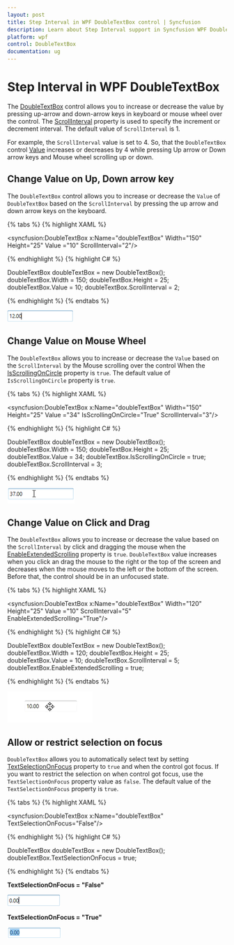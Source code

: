 ```yaml
---
layout: post
title: Step Interval in WPF DoubleTextBox control | Syncfusion
description: Learn about Step Interval support in Syncfusion WPF DoubleTextBox control and more details about the control features.
platform: wpf
control: DoubleTextBox 
documentation: ug
---
```


# Step Interval in WPF DoubleTextBox

The [DoubleTextBox](https://www.syncfusion.com/wpf-ui-controls/double-textbox) control allows you to increase or decrease the value by pressing up-arrow and down-arrow keys in keyboard or mouse wheel over the control. The [ScrollInterval](https://help.syncfusion.com/cr/wpf/Syncfusion.Shared.Wpf~Syncfusion.Windows.Shared.DoubleTextBox~ScrollInterval.html) property is used to specify the increment or decrement interval. The default value of `ScrollInterval` is 1.

 For example, the `ScrollInterval` value is set to 4. So, that the `DoubleTextBox` control [Value](https://help.syncfusion.com/cr/wpf/Syncfusion.Shared.Wpf~Syncfusion.Windows.Shared.DoubleTextBox~Value.html) increases or decreases by 4 while pressing Up arrow or Down arrow keys and Mouse wheel scrolling up or down.

## Change Value on Up, Down arrow key

The `DoubleTextBox` control allows you to increase or decrease the `Value` of `DoubleTextBox` based on the `ScrollInterval` by pressing the up arrow and down arrow keys on the keyboard.

{% tabs %}
{% highlight XAML %}

<syncfusion:DoubleTextBox x:Name="doubleTextBox" Width="150"
                          Height="25" Value ="10" ScrollInterval="2"/>

{% endhighlight %}
{% highlight C# %}

DoubleTextBox doubleTextBox = new DoubleTextBox();
doubleTextBox.Width = 150;
doubleTextBox.Height = 25;
doubleTextBox.Value = 10;
doubleTextBox.ScrollInterval = 2;

{% endhighlight %}
{% endtabs %}

![Changing the DoubleTextBox value by the Up-Down arrow key](Step-Interval_images/Step-Interval_Up-Down-arrow-key.png)

## Change Value on Mouse Wheel

The `DoubleTextBox` allows you to increase or decrease the `Value` based on the `ScrollInterval` by the Mouse scrolling over the control When the [IsScrollingOnCircle](https://help.syncfusion.com/cr/wpf/Syncfusion.Shared.Wpf~Syncfusion.Windows.Shared.Editorbase~IsScrollingOnCircle.html) property is `true`. The default value of `IsScrollingOnCircle` property is `true`.

{% tabs %}
{% highlight XAML %}

<syncfusion:DoubleTextBox x:Name="doubleTextBox" Width="150" Height="25" Value ="34" 
                          IsScrollingOnCircle="True" ScrollInterval="3"/>

{% endhighlight %}
{% highlight C# %}

DoubleTextBox doubleTextBox = new DoubleTextBox();
doubleTextBox.Width = 150;
doubleTextBox.Height = 25;
doubleTextBox.Value = 34;
doubleTextBox.IsScrollingOnCircle = true;
doubleTextBox.ScrollInterval = 3;

{% endhighlight %}
{% endtabs %}

![Changing the DoubleTextBox value by Mouse Wheel](Step-Interval_images/Step-Interval_Mouse-Wheel.png)

## Change Value on Click and Drag

The `DoubleTextBox` allows you to increase or decrease the value based on the `ScrollInterval` by click and dragging the mouse when the [EnableExtendedScrolling](https://help.syncfusion.com/cr/cref_files/wpf/Syncfusion.Shared.Wpf~Syncfusion.Windows.Shared.EditorBase~EnableExtendedScrolling.html) property is `true`. `DoubleTextBox` value increases when you click an drag the mouse to the right or the top of the screen and decreases when the mouse moves to the left or the bottom of the screen. Before that, the control should be in an unfocused state.

{% tabs %}
{% highlight XAML %}

<syncfusion:DoubleTextBox x:Name="doubleTextBox" Width="120" Height="25" Value ="10" 
                          ScrollInterval="5" EnableExtendedScrolling="True"/>

{% endhighlight %}
{% highlight C# %}

DoubleTextBox doubleTextBox = new DoubleTextBox();
doubleTextBox.Width = 120;
doubleTextBox.Height = 25;
doubleTextBox.Value = 10;
doubleTextBox.ScrollInterval = 5;
doubleTextBox.EnableExtendedScrolling = true;

{% endhighlight %}
{% endtabs %}

![Changing the DoubleTextBox value by Click and Drag](Step-Interval_images/Step-Interval_DragandDrop.gif)

## Allow or restrict selection on focus

`DoubleTextBox` allows you to automatically select text by setting [TextSelectionOnFocus](https://help.syncfusion.com/cr/cref_files/wpf/Syncfusion.Shared.Wpf~Syncfusion.Windows.Shared.EditorBase~TextSelectionOnFocus.html) property to `true` and when the control got focus. If you want to restrict the selection on when control got focus, use the `TextSelectionOnFocus` property value as `false`. The default value of the `TextSelectionOnFocus` property is `true`.

{% tabs %}
{% highlight XAML %}

<syncfusion:DoubleTextBox x:Name="doubleTextBox" TextSelectionOnFocus="False"/>

{% endhighlight %}
{% highlight C# %}

DoubleTextBox doubleTextBox = new DoubleTextBox();
doubleTextBox.TextSelectionOnFocus = true;

{% endhighlight %}
{% endtabs %}

**TextSelectionOnFocus = "False"**

![DoubleTextBox showing TextSelection On Focus disabled](Step-Interval_images/Step-Interval_TextSelectionFalse.png)

**TextSelectionOnFocus = "True"**

![DoubleTextBox showing TextSelection On Focus enabled](Step-Interval_images/Step-Interval_TextSelectionTrue.png)
